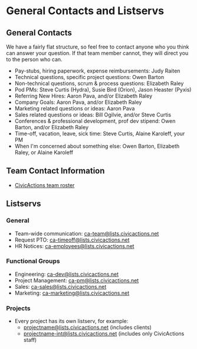 # General Contacts and Listservs

## General Contacts

We have a fairly flat structure, so feel free to contact anyone who you think can answer your question. If that team member cannot, they will direct you to the person who can.

* Pay-stubs, hiring paperwork, expense reimbursements: Judy Raiten
* Technical questions, specific project questions: Owen Barton
* Non-technical questions, scrum & process questions: Elizabeth Raley
* Pod PMs: Steve Curtis (Hydra), Susie Bird (Orion), Jason Heaster (Pyxis)
* Referring New Hires: Aaron Pava, and/or Elizabeth Raley
* Company Goals: Aaron Pava, and/or Elizabeth Raley
* Marketing related questions or ideas: Aaron Pava
* Sales related questions or ideas: Bill Ogilvie, and/or Steve Curtis
* Conferences & professional development, prof dev stipend: Owen Barton, and/or Elizabeth Raley
* Time-off, vacation, leave, sick time: Steve Curtis, Alaine Karoleff, your PM
* When I'm concerned about something else: Owen Barton, Elizabeth Raley, or Alaine Karoleff

## Team Contact Information

* [CivicActions team roster](https://docs.google.com/spreadsheets/d/1mIuxn1pxwNjD2B9kpWgyT1NlAdlvPSZjGDNFvbi3aFs/edit#gid=0)

## Listservs

### General

* Team-wide communication: ca-team@lists.civicactions.net
* Request PTO: ca-timeoff@lists.civicactions.net
* HR Notices: ca-employees@lists.civicactions.net

### Functional Groups

* Engineering: ca-dev@lists.civicactions.net
* Project Management: ca-pm@lists.civicactions.net
* Sales: ca-sales@lists.civicactions.net
* Marketing: ca-marketing@lists.civicactions.net

### Projects

* Every project has its own listserv, for example:
  * projectname@lists.civicactions.net (includes clients)
  * projectname-int@lists.civicactions.net (includes only CivicActions staff)
